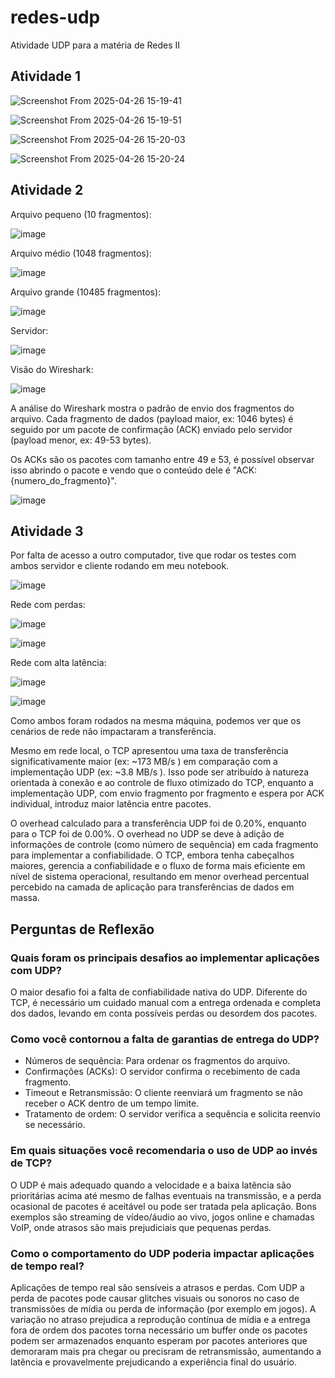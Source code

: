# redes-udp
Atividade UDP para a matéria de Redes II

## Atividade 1

![Screenshot From 2025-04-26 15-19-41](https://github.com/user-attachments/assets/ad9af90e-d863-4dc5-9005-f4eeaff5ebf4)

![Screenshot From 2025-04-26 15-19-51](https://github.com/user-attachments/assets/0b5807c8-8f20-4329-8716-15638a3ddd41)

![Screenshot From 2025-04-26 15-20-03](https://github.com/user-attachments/assets/2f22c4ee-dcae-4aeb-a9ba-bc16ad4cf7e1)

![Screenshot From 2025-04-26 15-20-24](https://github.com/user-attachments/assets/c1c54870-5a91-4a49-b97c-2b33fd4de5ff)

## Atividade 2
Arquivo pequeno (10 fragmentos):

![image](https://github.com/user-attachments/assets/e0512e82-1a09-44ec-8253-1050021014c5)

Arquivo médio (1048 fragmentos):

![image](https://github.com/user-attachments/assets/82d721aa-bdaa-4d31-8091-f6e3dd848d0f)

Arquivo grande (10485 fragmentos):

![image](https://github.com/user-attachments/assets/d10b4c40-cd3c-480f-928c-0bb8c8ba704d)

Servidor:

![image](https://github.com/user-attachments/assets/892a70f6-2af7-475c-b03e-27243f6dc652)

Visão do Wireshark:

![image](https://github.com/user-attachments/assets/a707498b-8831-4194-a96a-3e591bc8ad07)

A análise do Wireshark mostra o padrão de envio dos fragmentos do arquivo. Cada fragmento de dados (payload maior, ex: 1046 bytes) é seguido por um pacote de confirmação (ACK) enviado pelo servidor (payload menor, ex: 49-53 bytes).

Os ACKs são os pacotes com tamanho entre 49 e 53, é possível observar isso abrindo o pacote e vendo que o conteúdo dele é "ACK: {numero_do_fragmento}".

![image](https://github.com/user-attachments/assets/9246bb50-008b-4284-812e-3ac5a77161ea)

## Atividade 3
Por falta de acesso a outro computador, tive que rodar os testes com ambos servidor e cliente rodando em meu notebook.

![image](https://github.com/user-attachments/assets/d728b17d-dd8a-494a-bd6d-e371c20b5391)

Rede com perdas:

![image](https://github.com/user-attachments/assets/101dc1ba-a19e-402a-9de3-7d1f57dfe930)

![image](https://github.com/user-attachments/assets/efe93674-4a35-4e3f-ae8a-3e7e11a1a83e)

Rede com alta latência:

![image](https://github.com/user-attachments/assets/fd959794-8e05-431a-bb45-3290dc7118f1)

![image](https://github.com/user-attachments/assets/13fcf4c7-9648-4926-92a5-b5fb41048053)

Como ambos foram rodados na mesma máquina, podemos ver que os cenários de rede não impactaram a transferência.

Mesmo em rede local, o TCP apresentou uma taxa de transferência significativamente maior (ex: ~173 MB/s ) em comparação com a implementação UDP (ex: ~3.8 MB/s ). Isso pode ser atribuído à natureza orientada à conexão e ao controle de fluxo otimizado do TCP, enquanto a implementação UDP, com envio fragmento por fragmento e espera por ACK individual, introduz maior latência entre pacotes.

O overhead calculado para a transferência UDP foi de 0.20%, enquanto para o TCP foi de 0.00%. O overhead no UDP se deve à adição de informações de controle (como número de sequência) em cada fragmento para implementar a confiabilidade. O TCP, embora tenha cabeçalhos maiores, gerencia a confiabilidade e o fluxo de forma mais eficiente em nível de sistema operacional, resultando em menor overhead percentual percebido na camada de aplicação para transferências de dados em massa.

## Perguntas de Reflexão
### Quais foram os principais desafios ao implementar aplicações com UDP?
O maior desafio foi a falta de confiabilidade nativa do UDP. Diferente do TCP, é necessário um cuidado manual com a entrega ordenada e completa dos dados, levando em conta possíveis perdas ou desordem dos pacotes.

### Como você contornou a falta de garantias de entrega do UDP?
- Números de sequência: Para ordenar os fragmentos do arquivo.
- Confirmações (ACKs): O servidor confirma o recebimento de cada fragmento.
- Timeout e Retransmissão: O cliente reenviará um fragmento se não receber o ACK dentro de um tempo limite.
- Tratamento de ordem: O servidor verifica a sequência e solicita reenvio se necessário.

### Em quais situações você recomendaria o uso de UDP ao invés de TCP?
O UDP é mais adequado quando a velocidade e a baixa latência são prioritárias acima até mesmo de falhas eventuais na transmissão, e a perda ocasional de pacotes é aceitável ou pode ser tratada pela aplicação. Bons exemplos são streaming de vídeo/áudio ao vivo, jogos online e chamadas VoIP, onde atrasos são mais prejudiciais que pequenas perdas.

### Como o comportamento do UDP poderia impactar aplicações de tempo real?
Aplicações de tempo real são sensíveis a atrasos e perdas. Com UDP a perda de pacotes pode causar glitches visuais ou sonoros no caso de transmissões de mídia ou perda de informação (por exemplo em jogos). A variação no atraso prejudica a reprodução contínua de mídia e a entrega fora de ordem dos pacotes torna necessário um buffer onde os pacotes podem ser armazenados enquanto esperam por pacotes anteriores que demoraram mais pra chegar ou precisram de retransmissão, aumentando a latência e provavelmente prejudicando a experiência final do usuário.

